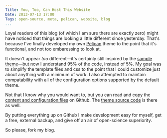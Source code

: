 ```yaml
---
Title: You, Too, Can Host This Website
Date: 2013-07-13 17:00
Tags: open-source, meta, pelican, website, blog
...
```



Loyal readers of this blog (of which I am sure there are exactly zero)
might have noticed that things are looking a little different since yesterday.
That's because I've finally developed my own [Pelican](http://getpelican.com) theme
to the point that it's functional, and not too embaressing to look at.

It doesn't appear _too_ different—it's certainly still inspired by the
[sample theme][notmyidea]—but now I understand 95% of the code, instead of 5%.
My goal was to simplify the template files and css to the point that I could
customize just about anything with a minimum of work.  I also attempted to
maintain compatability with all of the configuration options supported by the
default theme.

[notmyidea]: https://github.com/getpelican/pelican-themes/tree/master/notmyidea-cms

Not that I know why you would want to, but you can read and copy the
[content and configuration files][blog-source] on Github.  The
[theme source code][theme-source] is there as well.

[blog-source]: https://github.com/bsmith89/blog
[theme-source]: https://github.com/bsmith89/blog-theme

By putting everything up on Github I make development easy for myself, get
a free, external backup, and give off an air of open-science superiority.

So please, fork my blog.

